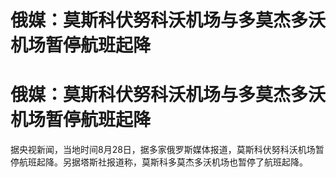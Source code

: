 # 俄媒：莫斯科伏努科沃机场与多莫杰多沃机场暂停航班起降

# 俄媒：莫斯科伏努科沃机场与多莫杰多沃机场暂停航班起降

据央视新闻，当地时间8月28日，据多家俄罗斯媒体报道，莫斯科伏努科沃机场暂停航班起降。另据塔斯社报道称，莫斯科多莫杰多沃机场也暂停了航班起降。

